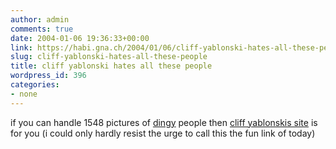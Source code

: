 ```yaml
---
author: admin
comments: true
date: 2004-01-06 19:36:33+00:00
link: https://habi.gna.ch/2004/01/06/cliff-yablonski-hates-all-these-people/
slug: cliff-yablonski-hates-all-these-people
title: cliff yablonski hates all these people
wordpress_id: 396
categories:
- none
---
```


if you can handle 1548 pictures of [dingy](http://dict.leo.org/?p=lURE.&search=dingy) people then [cliff yablonskis site](http://www.somethingawful.com/cliff/ihateyou/) is for you
(i could only hardly resist the urge to call this the fun link of today)
